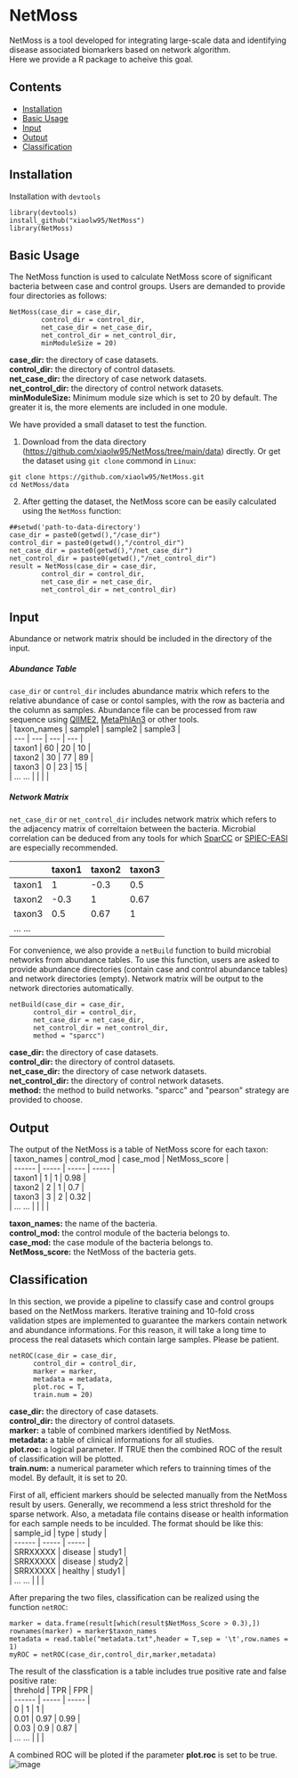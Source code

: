 # NetMoss   
NetMoss is a tool developed for integrating large-scale data and identifying disease associated biomarkers based on network algorithm.    
Here we provide a R package to acheive this goal.     

## Contents  
- [Installation](#installation)     
- [Basic Usage](#basic-usage)     
- [Input](#input)     
- [Output](#output)     
- [Classification](#classification)           

## Installation    
Installation with `devtools`     
```
library(devtools)
install_github("xiaolw95/NetMoss")
library(NetMoss)
```

## Basic Usage     
The NetMoss function is used to calculate NetMoss score of significant bacteria between case and control groups. Users are demanded to provide four directories as follows:      
```
NetMoss(case_dir = case_dir,    
        control_dir = control_dir,    
        net_case_dir = net_case_dir,   
        net_control_dir = net_control_dir,   
        minModuleSize = 20)   
```
**case_dir:**  the directory of case datasets.     
**control_dir:**  the directory of control datasets.      
**net_case_dir:**  the directory of case network datasets.      
**net_control_dir:**  the directory of control network datasets.      
**minModuleSize:**  Minimum module size which is set to 20 by default. The greater it is, the more elements are included in one module.

We have provided a small dataset to test the function.     
1. Download from the data directory (https://github.com/xiaolw95/NetMoss/tree/main/data) directly. 
Or get the dataset using `git clone` commond in `Linux`:      
```
git clone https://github.com/xiaolw95/NetMoss.git     
cd NetMoss/data
```

2. After getting the dataset, the NetMoss score can be easily calculated using the `NetMoss` function:       
```
##setwd('path-to-data-directory')
case_dir = paste0(getwd(),"/case_dir")
control_dir = paste0(getwd(),"/control_dir")
net_case_dir = paste0(getwd(),"/net_case_dir")
net_control_dir = paste0(getwd(),"/net_control_dir")
result = NetMoss(case_dir = case_dir,    
        control_dir = control_dir,    
        net_case_dir = net_case_dir,   
        net_control_dir = net_control_dir) 
```   

## Input     
Abundance or network matrix should be included in the directory of the input.    

##### Abundance Table
`case_dir` or `control_dir` includes abundance matrix which refers to the relative abundance of case or contol samples, with the row as bacteria and the column as samples. Abundance file can be processed from raw sequence using [QIIME2](https://qiime2.org/), [MetaPhlAn3](https://github.com/biobakery/MetaPhlAn) or other tools.       
| taxon_names   | sample1 | sample2 | sample3 |    
|  ---  |  ---  |  ---  |  ---  |       
|   taxon1    |    60   |    20   |   10    |       
|   taxon2    |    30   |    77   |   89    |    
|   taxon3    |    0    |    23   |   15    |      
|   ... ...   |         |         |         |          

##### Network Matrix
`net_case_dir` or `net_control_dir` includes network matrix which refers to the adjacency matrix of correltaion between the bacteria. Microbial correlation can be deduced from any tools for which [SparCC](https://github.com/bio-developer/sparcc) or [SPIEC-EASI](https://github.com/zdk123/SpiecEasi) are especially recommended.     

|          | taxon1 | taxon2 | taxon3 |      
|  ------  | -----  | -----  | -----  |      
|  taxon1  |    1   |  -0.3  |  0.5   |      
|  taxon2  |  -0.3  |    1   |  0.67  |      
|  taxon3  |   0.5  |  0.67  |    1   |      
|  ... ... |        |        |        |     

For convenience, we also provide a `netBuild` function to build microbial networks from abundance tables. To use this function, users are asked to provide abundance directories (contain case and control abundance tables) and network directories (empty). Network matrix will be output to the network directories automatically.      
```
netBuild(case_dir = case_dir,
      control_dir = control_dir,
      net_case_dir = net_case_dir,
      net_control_dir = net_control_dir,
      method = "sparcc")
```
**case_dir:**  the directory of case datasets.      
**control_dir:**  the directory of control datasets.       
**net_case_dir:**  the directory of case network datasets.        
**net_control_dir:**  the directory of control network datasets.    
**method:** the method to build networks. "sparcc" and "pearson" strategy are provided to choose.      

## Output
The output of the NetMoss is a table of NetMoss score for each taxon:     
| taxon_names | control_mod | case_mod | NetMoss_score |      
|  ------  | -----  | -----  | -----  |      
|    taxon1   |    1     |      1     |      0.98     |      
|    taxon2   |    2     |      1     |      0.7      |      
|    taxon3   |    3     |      2     |      0.32     |      
|    ... ...  |        |        |        |       

**taxon_names:** the name of the bacteria.      
**control_mod:**  the control module of the bacteria belongs to.      
**case_mod:**  the case module of the bacteria belongs to.     
**NetMoss_score:**  the NetMoss of the bacteria gets.      

## Classification       
In this section, we provide a pipeline to classify case and control groups based on the NetMoss markers. Iterative training and 10-fold cross validation stpes are implemented to guarantee the markers contain network and abundance informations. For this reason, it will take a long time to process the real datasets which contain large samples. Please be patient.
```
netROC(case_dir = case_dir,
      control_dir = control_dir,
      marker = marker,
      metadata = metadata,
      plot.roc = T,
      train.num = 20)
```
**case_dir:** the directory of case datasets.     
**control_dir:** the directory of control datasets.    
**marker:** a table of combined markers identified by NetMoss.     
**metadata:**  a table of clinical informations for all studies.     
**plot.roc:**  a logical parameter. If TRUE then the combined ROC of the result of classification will be plotted.     
**train.num:**  a numerical parameter which refers to trainning times of the model. By default, it is set to 20.        

First of all, efficient markers should be selected manually from the NetMoss result by users. Generally, we recommend a less strict threshold for the sparse network.
Also, a metadata file contains disease or health information for each sample needs to be inculded. The format should be like this:     
|  sample_id |   type  | study |     
|  ------  | -----  | -----  |     
|  SRRXXXXX  | disease | study1 |      
|  SRRXXXXX  | disease | study2 |       
|  SRRXXXXX  | healthy | study1 |        
|  ... ... |        |        |  

After preparing the two files, classification can be realized using the function `netROC`:     
```
marker = data.frame(result[which(result$NetMoss_Score > 0.3),])       
rownames(marker) = marker$taxon_names        
metadata = read.table("metadata.txt",header = T,sep = '\t',row.names = 1)     
myROC = netROC(case_dir,control_dir,marker,metadata)     
```

The result of the classfication is a table includes true positive rate and false positive rate:     
| threhold |  TPR  |  FPR  |      
|  ------  | ----- | ----- |      
|     0    |   1   |   1   |       
|    0.01  |  0.97 | 0.99  |       
|    0.03  |  0.9  | 0.87  |        
|  ... ... |       |       |  

A combined ROC will be ploted if the parameter **plot.roc** is set to be true.     
![image](https://github.com/xiaolw95/NetMoss/blob/main/NetMoss_ROC.png)
